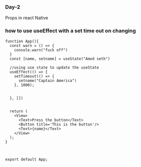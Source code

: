 ### Day-2 
Props in react Native











### how to use useEffect with a set time out on changing
```
function App(){
  const warn = () => {
    console.warn("fuck off")
  }
  const [name, setname] = useState("Amod seth")

  //using use state to update the useState
  useEffect(() => {
    setTimeout(() => {
      setname("Captain America")
    }, 1000);
  
   
  }, [])
  

  return (
    <View>
      <Text>Press the button</Text>
      <Button title='This is the button'/>
      <Text>{name}</Text>
    </View>
  );
}



export default App;



```